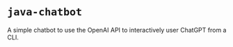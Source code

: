 # `java-chatbot`

A simple chatbot to use the OpenAI API to interactively user ChatGPT from a CLI.





